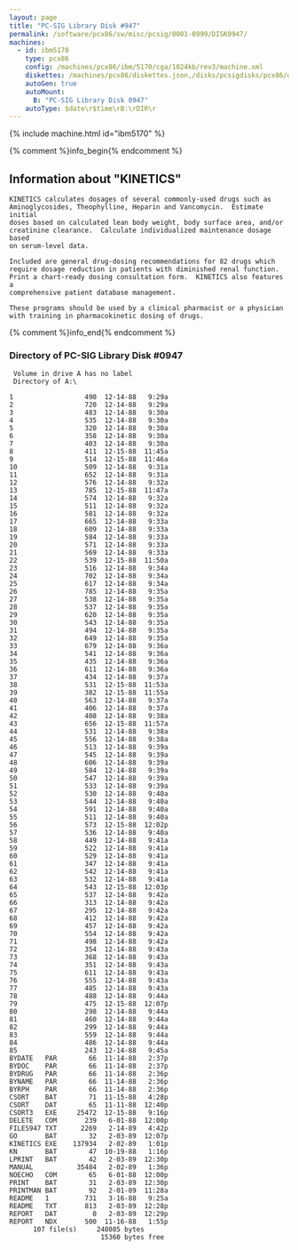 ```yaml
---
layout: page
title: "PC-SIG Library Disk #947"
permalink: /software/pcx86/sw/misc/pcsig/0001-0999/DISK0947/
machines:
  - id: ibm5170
    type: pcx86
    config: /machines/pcx86/ibm/5170/cga/1024kb/rev3/machine.xml
    diskettes: /machines/pcx86/diskettes.json,/disks/pcsigdisks/pcx86/diskettes.json
    autoGen: true
    autoMount:
      B: "PC-SIG Library Disk 0947"
    autoType: $date\r$time\rB:\rDIR\r
---
```


{% include machine.html id="ibm5170" %}

{% comment %}info_begin{% endcomment %}

## Information about "KINETICS"

    KINETICS calculates dosages of several commonly-used drugs such as
    Aminoglycosides, Theophylline, Heparin and Vancomycin.  Estimate initial
    doses based on calculated lean body weight, body surface area, and/or
    creatinine clearance.  Calculate individualized maintenance dosage based
    on serum-level data.
    
    Included are general drug-dosing recommendations for 82 drugs which
    require dosage reduction in patients with diminished renal function.
    Print a chart-ready dosing consultation form.  KINETICS also features a
    comprehensive patient database management.
    
    These programs should be used by a clinical pharmacist or a physician
    with training in pharmacokinetic dosing of drugs.
{% comment %}info_end{% endcomment %}


### Directory of PC-SIG Library Disk #0947

     Volume in drive A has no label
     Directory of A:\

    1                  490  12-14-88   9:29a
    2                  720  12-14-88   9:29a
    3                  483  12-14-88   9:30a
    4                  535  12-14-88   9:30a
    5                  320  12-14-88   9:30a
    6                  358  12-14-88   9:30a
    7                  403  12-14-88   9:30a
    8                  411  12-15-88  11:45a
    9                  514  12-15-88  11:46a
    10                 509  12-14-88   9:31a
    11                 652  12-14-88   9:31a
    12                 576  12-14-88   9:32a
    13                 785  12-15-88  11:47a
    14                 574  12-14-88   9:32a
    15                 511  12-14-88   9:32a
    16                 581  12-14-88   9:32a
    17                 665  12-14-88   9:33a
    18                 609  12-14-88   9:33a
    19                 584  12-14-88   9:33a
    20                 571  12-14-88   9:33a
    21                 569  12-14-88   9:33a
    22                 539  12-15-88  11:50a
    23                 516  12-14-88   9:34a
    24                 702  12-14-88   9:34a
    25                 617  12-14-88   9:34a
    26                 785  12-14-88   9:35a
    27                 538  12-14-88   9:35a
    28                 537  12-14-88   9:35a
    29                 620  12-14-88   9:35a
    30                 543  12-14-88   9:35a
    31                 494  12-14-88   9:35a
    32                 649  12-14-88   9:35a
    33                 679  12-14-88   9:36a
    34                 541  12-14-88   9:36a
    35                 435  12-14-88   9:36a
    36                 611  12-14-88   9:36a
    37                 434  12-14-88   9:37a
    38                 531  12-15-88  11:53a
    39                 382  12-15-88  11:55a
    40                 563  12-14-88   9:37a
    41                 406  12-14-88   9:37a
    42                 408  12-14-88   9:38a
    43                 656  12-15-88  11:57a
    44                 531  12-14-88   9:38a
    45                 556  12-14-88   9:38a
    46                 513  12-14-88   9:39a
    47                 545  12-14-88   9:39a
    48                 606  12-14-88   9:39a
    49                 584  12-14-88   9:39a
    50                 547  12-14-88   9:39a
    51                 533  12-14-88   9:39a
    52                 530  12-14-88   9:40a
    53                 544  12-14-88   9:40a
    54                 591  12-14-88   9:40a
    55                 511  12-14-88   9:40a
    56                 573  12-15-88  12:02p
    57                 536  12-14-88   9:40a
    58                 449  12-14-88   9:41a
    59                 522  12-14-88   9:41a
    60                 529  12-14-88   9:41a
    61                 347  12-14-88   9:41a
    62                 542  12-14-88   9:41a
    63                 532  12-14-88   9:41a
    64                 543  12-15-88  12:03p
    65                 537  12-14-88   9:42a
    66                 313  12-14-88   9:42a
    67                 295  12-14-88   9:42a
    68                 412  12-14-88   9:42a
    69                 457  12-14-88   9:42a
    70                 554  12-14-88   9:42a
    71                 498  12-14-88   9:42a
    72                 354  12-14-88   9:43a
    73                 368  12-14-88   9:43a
    74                 351  12-14-88   9:43a
    75                 611  12-14-88   9:43a
    76                 555  12-14-88   9:43a
    77                 485  12-14-88   9:43a
    78                 488  12-14-88   9:44a
    79                 475  12-15-88  12:07p
    80                 298  12-14-88   9:44a
    81                 460  12-14-88   9:44a
    82                 299  12-14-88   9:44a
    83                 559  12-14-88   9:44a
    84                 486  12-14-88   9:44a
    85                 243  12-14-88   9:45a
    BYDATE   PAR        66  11-14-88   2:37p
    BYDOC    PAR        66  11-14-88   2:37p
    BYDRUG   PAR        66  11-14-88   2:36p
    BYNAME   PAR        66  11-14-88   2:36p
    BYRPH    PAR        66  11-14-88   2:36p
    CSORT    BAT        71  11-15-88   4:28p
    CSORT    DAT        65  11-11-88  12:40p
    CSORT3   EXE     25472  12-15-88   9:16p
    DELETE   COM       239   6-01-88  12:00p
    FILES947 TXT      2269   2-14-89   4:42p
    GO       BAT        32   2-03-89  12:07p
    KINETICS EXE    137934   2-02-89   1:01p
    KN       BAT        47  10-19-88   1:16p
    LPRINT   BAT        42   2-03-89  12:30p
    MANUAL           35484   2-02-89   1:36p
    NOECHO   COM        65   6-01-88  12:00p
    PRINT    BAT        31   2-03-89  12:30p
    PRINTMAN BAT        92   2-01-89  11:28a
    README   1         731   3-16-88   9:25a
    README   TXT       813   2-03-89  12:28p
    REPORT   DAT         0   2-03-89  12:29p
    REPORT   NDX       500  11-16-88   1:55p
          107 file(s)     248085 bytes
                           15360 bytes free
